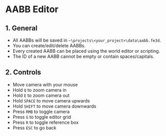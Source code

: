 # AABB Editor

## 1. General

- All AABBs will be saved in `~\projects\<your_project>\data\aabb.fe3d`.
- You can create/edit/delete AABBs.
- Every created AABB can be placed using the world editor or scripting.
- The ID of a new AABB cannot be empty or contain spaces/capitals.

## 2. Controls

- Move camera with your mouse
- Hold `Q` to zoom camera in
- Hold `E` to zoom camera out
- Hold `SPACE` to move camera upwards
- Hold `SHIFT` to move camera downwards
- Press `RMB` to toggle camera
- Press `G` to toggle editor grid
- Press `R` to toggle reference box
- Press `ESC` to go back
